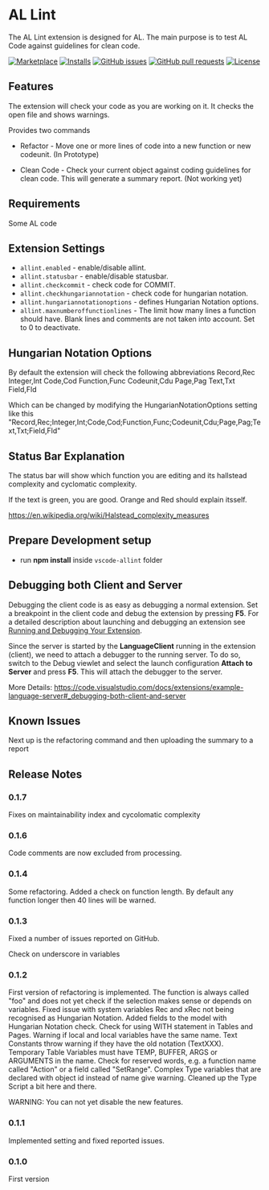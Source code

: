 # AL Lint

The AL Lint extension is designed for AL. The main purpose is to test AL Code against guidelines for clean code.

[![Marketplace](https://vsmarketplacebadge.apphb.com/version-short/StefanMaron.allint.svg)](https://marketplace.visualstudio.com/items?itemName=StefanMaron.allint)
[![Installs](https://vsmarketplacebadge.apphb.com/installs/StefanMaron.allint.svg)](https://marketplace.visualstudio.com/items?itemName=StefanMaron.allint)
[![GitHub issues](https://img.shields.io/github/issues/StefanMaron/vscode-allint.svg)](https://github.com/StefanMaron/vscode-allint/issues)
[![GitHub pull requests](https://img.shields.io/github/issues-pr/StefanMaron/vscode-allint.svg)](https://github.com/StefanMaron/vscode-allint/pulls)
[![License](https://img.shields.io/badge/license-MIT-blue.svg)](https://raw.githubusercontent.com/StefanMaron/vscode-allint/master/LICENSE)

## Features

The extension will check your code as you are working on it. It checks the open file and shows warnings.

Provides two commands

* Refactor - Move one or more lines of code into a new function or new codeunit. (In Prototype)

* Clean Code - Check your current object against coding guidelines for clean code. This will generate a summary report. (Not working yet)

## Requirements

Some AL code

## Extension Settings

- `allint.enabled` - enable/disable allint.
- `allint.statusbar` - enable/disable statusbar.
- `allint.checkcommit` - check code for COMMIT.
- `allint.checkhungariannotation` - check code for hungarian notation.
- `allint.hungariannotationoptions` - defines Hungarian Notation options.
- `allint.maxnumberoffunctionlines` - The limit how many lines a function should have. Blank lines and comments are not taken into account. Set to 0 to deactivate.

## Hungarian Notation Options

By default the extension will check the following abbreviations
    Record,Rec
    Integer,Int
    Code,Cod
    Function,Func
    Codeunit,Cdu
    Page,Pag
    Text,Txt
    Field,Fld

Which can be changed by modifying the HungarianNotationOptions setting like this
    "Record,Rec;Integer,Int;Code,Cod;Function,Func;Codeunit,Cdu;Page,Pag;Text,Txt;Field,Fld"

## Status Bar Explanation

The status bar will show which function you are editing and its hallstead complexity and cyclomatic complexity.

If the text is green, you are good. Orange and Red should explain itsself.

https://en.wikipedia.org/wiki/Halstead_complexity_measures

## Prepare Development setup
- run **npm install** inside `vscode-allint` folder

## Debugging both Client and Server
Debugging the client code is as easy as debugging a normal extension. Set a breakpoint in the client code and debug the extension by pressing **F5**. For a detailed description about launching and debugging an extension see [Running and Debugging Your Extension](https://code.visualstudio.com/docs/extensions/debugging-extensions).

Since the server is started by the **LanguageClient** running in the extension (client), we need to attach a debugger to the running server. To do so, switch to the Debug viewlet and select the launch configuration **Attach to Server** and press **F5**. This will attach the debugger to the server.

More Details: https://code.visualstudio.com/docs/extensions/example-language-server#_debugging-both-client-and-server

## Known Issues

Next up is the refactoring command and then uploading the summary to a report

## Release Notes

### 0.1.7
Fixes on maintainability index and cycolomatic complexity

### 0.1.6
Code comments are now excluded from processing. 

### 0.1.4
Some refactoring. 
Added a check on function length. By default any function longer then 40 lines will be warned.

### 0.1.3

Fixed a number of issues reported on GitHub.

Check on underscore in variables

### 0.1.2

First version of refactoring is implemented. The function is always called "foo" and does not yet check if the selection makes sense or depends on variables. 
Fixed issue with system variables Rec and xRec not being recognised as Hungarian Notation.
Added fields to the model with Hungarian Notation check.
Check for using WITH statement in Tables and Pages.
Warning if local and local variables have the same name.
Text Constants throw warning if they have the old notation (TextXXX).
Temporary Table Variables must have TEMP, BUFFER, ARGS or ARGUMENTS in the name.
Check for reserved words, e.g. a function name called "Action" or a field called "SetRange".
Complex Type variables that are declared with object id instead of name give warning.
Cleaned up the Type Script a bit here and there.

WARNING: You can not yet disable the new features.

### 0.1.1

Implemented setting and fixed reported issues.

### 0.1.0

First version